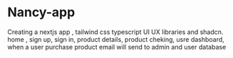 # Nancy-app
Creating a nextjs app ,  tailwind css typescript UI UX libraries and shadcn.
home , sign up, sign in, product details, product cheking, usre dashboard,
when a user purchase product email will send to admin and user
database 
